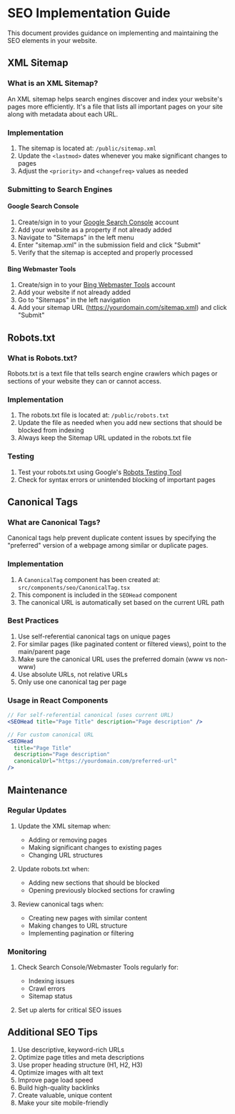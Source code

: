 
# SEO Implementation Guide

This document provides guidance on implementing and maintaining the SEO elements in your website.

## XML Sitemap

### What is an XML Sitemap?
An XML sitemap helps search engines discover and index your website's pages more efficiently. It's a file that lists all important pages on your site along with metadata about each URL.

### Implementation
1. The sitemap is located at: `/public/sitemap.xml`
2. Update the `<lastmod>` dates whenever you make significant changes to pages
3. Adjust the `<priority>` and `<changefreq>` values as needed

### Submitting to Search Engines

#### Google Search Console
1. Create/sign in to your [Google Search Console](https://search.google.com/search-console) account
2. Add your website as a property if not already added
3. Navigate to "Sitemaps" in the left menu
4. Enter "sitemap.xml" in the submission field and click "Submit"
5. Verify that the sitemap is accepted and properly processed

#### Bing Webmaster Tools
1. Create/sign in to your [Bing Webmaster Tools](https://www.bing.com/webmasters) account
2. Add your website if not already added
3. Go to "Sitemaps" in the left navigation
4. Add your sitemap URL (https://yourdomain.com/sitemap.xml) and click "Submit"

## Robots.txt

### What is Robots.txt?
Robots.txt is a text file that tells search engine crawlers which pages or sections of your website they can or cannot access.

### Implementation
1. The robots.txt file is located at: `/public/robots.txt`
2. Update the file as needed when you add new sections that should be blocked from indexing
3. Always keep the Sitemap URL updated in the robots.txt file

### Testing
1. Test your robots.txt using Google's [Robots Testing Tool](https://www.google.com/webmasters/tools/robots-testing-tool)
2. Check for syntax errors or unintended blocking of important pages

## Canonical Tags

### What are Canonical Tags?
Canonical tags help prevent duplicate content issues by specifying the "preferred" version of a webpage among similar or duplicate pages.

### Implementation
1. A `CanonicalTag` component has been created at: `src/components/seo/CanonicalTag.tsx`
2. This component is included in the `SEOHead` component
3. The canonical URL is automatically set based on the current URL path

### Best Practices
1. Use self-referential canonical tags on unique pages
2. For similar pages (like paginated content or filtered views), point to the main/parent page
3. Make sure the canonical URL uses the preferred domain (www vs non-www)
4. Use absolute URLs, not relative URLs
5. Only use one canonical tag per page

### Usage in React Components
```jsx
// For self-referential canonical (uses current URL)
<SEOHead title="Page Title" description="Page description" />

// For custom canonical URL
<SEOHead 
  title="Page Title" 
  description="Page description" 
  canonicalUrl="https://yourdomain.com/preferred-url" 
/>
```

## Maintenance

### Regular Updates
1. Update the XML sitemap when:
   - Adding or removing pages
   - Making significant changes to existing pages
   - Changing URL structures

2. Update robots.txt when:
   - Adding new sections that should be blocked
   - Opening previously blocked sections for crawling

3. Review canonical tags when:
   - Creating new pages with similar content
   - Making changes to URL structure
   - Implementing pagination or filtering

### Monitoring
1. Check Search Console/Webmaster Tools regularly for:
   - Indexing issues
   - Crawl errors
   - Sitemap status

2. Set up alerts for critical SEO issues

## Additional SEO Tips

1. Use descriptive, keyword-rich URLs
2. Optimize page titles and meta descriptions
3. Use proper heading structure (H1, H2, H3)
4. Optimize images with alt text
5. Improve page load speed
6. Build high-quality backlinks
7. Create valuable, unique content
8. Make your site mobile-friendly

